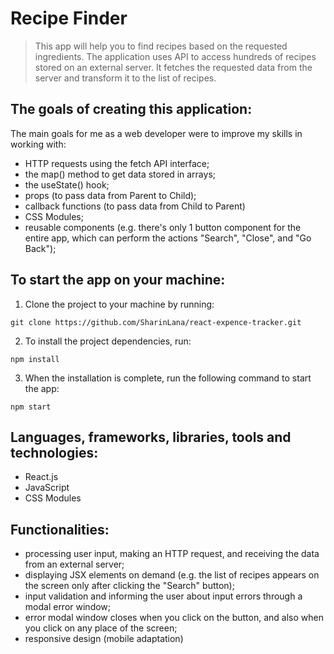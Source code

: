 # Recipe Finder

> This app will help you to find recipes based on the requested ingredients.
The application uses API to access hundreds of recipes stored on an external server. It fetches the requested data from the server and transform it to the list of recipes.

## The goals of creating this application:
The main goals for me as a web developer were to improve my skills in working with:

- HTTP requests using the fetch API interface;
- the map() method to get data stored in arrays;
- the useState() hook;
- props (to pass data from Parent to Child);
- callback functions (to pass data from Child to Parent)
- CSS Modules;
- reusable components (e.g. there's only 1 button component for the entire app, which can perform the actions "Search", "Close", and "Go Back");

## To start the app on your machine:

1. Clone the project to your machine by running:

```
git clone https://github.com/SharinLana/react-expence-tracker.git
```

2. To install the project dependencies, run:

```
npm install
```

3. When the installation is complete, run the following command to start the app:

```
npm start
```

## Languages, frameworks, libraries, tools and technologies:
+ React.js 
+ JavaScript
+ CSS Modules


## Functionalities:

- processing user input, making an HTTP request, and receiving the data from an external server;
- displaying JSX elements on demand (e.g. the list of recipes appears on the screen only after clicking the "Search" button);
- input validation and informing the user about input errors through a modal error window;
- error modal window closes when you click on the button, and also when you click on any place of the screen;
- responsive design (mobile adaptation)




